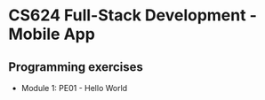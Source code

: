 # CS624 Full-Stack Development - Mobile App

## Programming exercises
- Module 1: PE01 - Hello World

